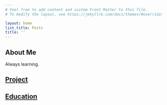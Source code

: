 ```yaml
---
# Feel free to add content and custom Front Matter to this file.
# To modify the layout, see https://jekyllrb.com/docs/themes/#overriding-theme-defaults

layout: home
list_title: Posts
title: ''
---
```


## About Me

Always learning.

## [Project](pages/project.markdown)

## [Education](pages/education.markdown)
